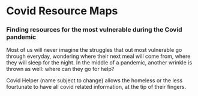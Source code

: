 # Covid Resource Maps
### Finding resources for the most vulnerable during the Covid pandemic

Most of us will never imagine the struggles that out most vulnerable go through everyday, wondering where their next meal will come from, where they will sleep for the night. In the middle of a pandemic, another wrinkle is thrown as well: where can they go for help?

Covid Helper (name subject to change) allows the homeless or the less fourtunate to have all covid related information, at the tip of their fingers.
